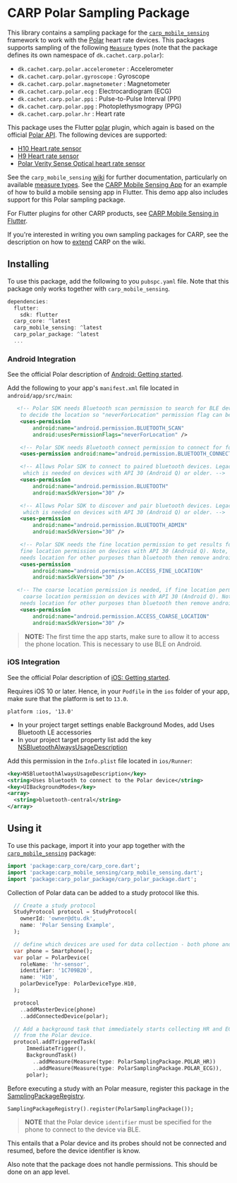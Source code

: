 # CARP Polar Sampling Package

This library contains a sampling package for
the [`carp_mobile_sensing`](https://pub.dartlang.org/packages/carp_mobile_sensing) framework
to work with the [Polar](https://www.polar.com/) heart rate devices.
This packages supports sampling of the following [`Measure`](https://pub.dev/documentation/carp_core/latest/carp_core_protocols/Measure-class.html) types (note that the package defines its own namespace of `dk.cachet.carp.polar`):

* `dk.cachet.carp.polar.accelerometer` : Accelerometer
* `dk.cachet.carp.polar.gyroscope` : Gyroscope
* `dk.cachet.carp.polar.magnetometer` : Magnetometer
* `dk.cachet.carp.polar.ecg` : Electrocardiogram (ECG)
* `dk.cachet.carp.polar.ppi` : Pulse-to-Pulse Interval (PPI)
* `dk.cachet.carp.polar.ppg` : Photoplethysmograpy (PPG)
* `dk.cachet.carp.polar.hr` : Heart rate

This package uses the Flutter [polar](https://pub.dev/packages/polar) plugin, which again is based on the official [Polar API](https://github.com/polarofficial/polar-ble-sdk).
The following devices are supported:

* [H10 Heart rate sensor](https://github.com/polarofficial/polar-ble-sdk#h10-heart-rate-sensor)
* [H9 Heart rate sensor](https://github.com/polarofficial/polar-ble-sdk#h9-heart-rate-sensor)
* [Polar Verity Sense Optical heart rate sensor](https://github.com/polarofficial/polar-ble-sdk#polar-verity-sense-optical-heart-rate-sensor)

See the `carp_mobile_sensing` [wiki](https://github.com/cph-cachet/carp.sensing-flutter/wiki) for further documentation, particularly on available [measure types](https://github.com/cph-cachet/carp.sensing-flutter/wiki/A.-Measure-Types).
See the [CARP Mobile Sensing App](https://github.com/cph-cachet/carp.sensing-flutter/tree/master/apps/carp_mobile_sensing_app) for an example of how to build a mobile sensing app in Flutter.
This demo app also includes support for this Polar sampling package.

For Flutter plugins for other CARP products, see [CARP Mobile Sensing in Flutter](https://github.com/cph-cachet/carp.sensing-flutter).

If you're interested in writing you own sampling packages for CARP, see the description on
how to [extend](https://github.com/cph-cachet/carp.sensing-flutter/wiki/4.-Extending-CARP-Mobile-Sensing) CARP on the wiki.

## Installing

To use this package, add the following to you `pubspc.yaml` file. Note that
this package only works together with `carp_mobile_sensing`.

`````dart
dependencies:
  flutter:
    sdk: flutter
  carp_core: ^latest
  carp_mobile_sensing: ^latest
  carp_polar_package: ^latest
  ...
`````

### Android Integration

See the official Polar description of [Android: Getting started](https://github.com/polarofficial/polar-ble-sdk#android-getting-started).

Add the following to your app's `manifest.xml` file located in `android/app/src/main`:

```xml
   <!-- Polar SDK needs Bluetooth scan permission to search for BLE devices. Polar BLE SDK doesn't use the scan
    to decide the location so "neverForLocation" permission flag can be used.-->
    <uses-permission
        android:name="android.permission.BLUETOOTH_SCAN"
        android:usesPermissionFlags="neverForLocation" />

    <!-- Polar SDK needs Bluetooth connect permission to connect for found BLE devices.-->
    <uses-permission android:name="android.permission.BLUETOOTH_CONNECT" />

    <!-- Allows Polar SDK to connect to paired bluetooth devices. Legacy Bluetooth permission,
     which is needed on devices with API 30 (Android Q) or older. -->
    <uses-permission
        android:name="android.permission.BLUETOOTH"
        android:maxSdkVersion="30" />

    <!-- Allows Polar SDK to discover and pair bluetooth devices. Legacy Bluetooth permission,
     which is needed on devices with API 30 (Android Q) or older. -->
    <uses-permission
        android:name="android.permission.BLUETOOTH_ADMIN"
        android:maxSdkVersion="30" />

    <!-- Polar SDK needs the fine location permission to get results for Bluetooth scan. Request
    fine location permission on devices with API 30 (Android Q). Note, if your application 
    needs location for other purposes than bluetooth then remove android:maxSdkVersion="30"-->
    <uses-permission
        android:name="android.permission.ACCESS_FINE_LOCATION"
        android:maxSdkVersion="30" />

   <!-- The coarse location permission is needed, if fine location permission is requested. Request
     coarse location permission on devices with API 30 (Android Q). Note, if your application 
    needs location for other purposes than bluetooth then remove android:maxSdkVersion="30" -->
    <uses-permission
        android:name="android.permission.ACCESS_COARSE_LOCATION"
        android:maxSdkVersion="30" />
```

> **NOTE:** The first time the app starts, make sure to allow it to access the phone location.
This is necessary to use BLE on Android.

### iOS Integration

See the official Polar description of [iOS: Getting started](https://github.com/polarofficial/polar-ble-sdk#ios-getting-started).

Requires iOS 10 or later. Hence, in your `Podfile` in the `ios` folder of your app,
make sure that the platform is set to `13.0`.

```pod
platform :ios, '13.0'
```

* In your project target settings enable Background Modes, add Uses Bluetooth LE accessories
* In your project target property list add the key [NSBluetoothAlwaysUsageDescription](https://developer.apple.com/documentation/bundleresources/information_property_list/nsbluetoothalwaysusagedescription)

Add this permission in the `Info.plist` file located in `ios/Runner`:

```xml
<key>NSBluetoothAlwaysUsageDescription</key>
<string>Uses bluetooth to connect to the Polar device</string>
<key>UIBackgroundModes</key>
<array>
  <string>bluetooth-central</string>
</array>
```

## Using it

To use this package, import it into your app together with the
[`carp_mobile_sensing`](https://pub.dartlang.org/packages/carp_mobile_sensing) package:

`````dart
import 'package:carp_core/carp_core.dart';
import 'package:carp_mobile_sensing/carp_mobile_sensing.dart';
import 'package:carp_polar_package/carp_polar_package.dart';
`````

Collection of Polar data can be added to a study protocol like this.

```dart
  // Create a study protocol
  StudyProtocol protocol = StudyProtocol(
    ownerId: 'owner@dtu.dk',
    name: 'Polar Sensing Example',
  );

  // define which devices are used for data collection - both phone and Polar
  var phone = Smartphone();
  var polar = PolarDevice(
    roleName: 'hr-sensor',
    identifier: '1C709B20',
    name: 'H10',
    polarDeviceType: PolarDeviceType.H10,
  );

  protocol
    ..addMasterDevice(phone)
    ..addConnectedDevice(polar);

  // Add a background task that immediately starts collecting HR and ECG data
  // from the Polar device.
  protocol.addTriggeredTask(
      ImmediateTrigger(),
      BackgroundTask()
        ..addMeasure(Measure(type: PolarSamplingPackage.POLAR_HR))
        ..addMeasure(Measure(type: PolarSamplingPackage.POLAR_ECG)),
      polar);
````

Before executing a study with an Polar measure, register this package in the
[SamplingPackageRegistry](https://pub.dartlang.org/documentation/carp_mobile_sensing/latest/runtime/SamplingPackageRegistry.html).

`````dart
SamplingPackageRegistry().register(PolarSamplingPackage());
`````

> **NOTE** that the Polar device `identifier` must be specified for the phone to connect to the device via BLE.

This entails that a Polar device and its probes should not be connected and resumed, before the device identifier is know.

Also note that the package does not handle permissions. This should be done on an app level.
